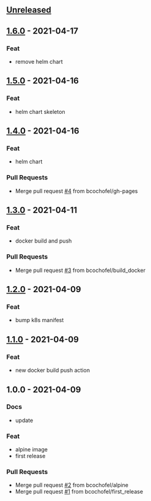
<a name="unreleased"></a>
## [Unreleased]


<a name="1.6.0"></a>
## [1.6.0] - 2021-04-17
### Feat
- remove helm chart


<a name="1.5.0"></a>
## [1.5.0] - 2021-04-16
### Feat
- helm chart skeleton


<a name="1.4.0"></a>
## [1.4.0] - 2021-04-16
### Feat
- helm chart

### Pull Requests
- Merge pull request [#4](https://github.com/bcochofel/terraform-azurerm-aks/issues/4) from bcochofel/gh-pages


<a name="1.3.0"></a>
## [1.3.0] - 2021-04-11
### Feat
- docker build and push

### Pull Requests
- Merge pull request [#3](https://github.com/bcochofel/terraform-azurerm-aks/issues/3) from bcochofel/build_docker


<a name="1.2.0"></a>
## [1.2.0] - 2021-04-09
### Feat
- bump k8s manifest


<a name="1.1.0"></a>
## [1.1.0] - 2021-04-09
### Feat
- new docker build push action


<a name="1.0.0"></a>
## 1.0.0 - 2021-04-09
### Docs
- update

### Feat
- alpine image
- first release

### Pull Requests
- Merge pull request [#2](https://github.com/bcochofel/terraform-azurerm-aks/issues/2) from bcochofel/alpine
- Merge pull request [#1](https://github.com/bcochofel/terraform-azurerm-aks/issues/1) from bcochofel/first_release


[Unreleased]: https://github.com/bcochofel/terraform-azurerm-aks/compare/1.6.0...HEAD
[1.6.0]: https://github.com/bcochofel/terraform-azurerm-aks/compare/1.5.0...1.6.0
[1.5.0]: https://github.com/bcochofel/terraform-azurerm-aks/compare/1.4.0...1.5.0
[1.4.0]: https://github.com/bcochofel/terraform-azurerm-aks/compare/1.3.0...1.4.0
[1.3.0]: https://github.com/bcochofel/terraform-azurerm-aks/compare/1.2.0...1.3.0
[1.2.0]: https://github.com/bcochofel/terraform-azurerm-aks/compare/1.1.0...1.2.0
[1.1.0]: https://github.com/bcochofel/terraform-azurerm-aks/compare/1.0.0...1.1.0
